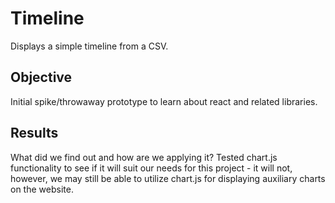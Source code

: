 # Timeline

Displays a simple timeline from a CSV.

## Objective

Initial spike/throwaway prototype to learn about react and related libraries.

## Results

What did we find out and how are we applying it?
Tested chart.js functionality to see if it will suit our needs for this project - it will not,
however, we may still be able to utilize chart.js for displaying auxiliary charts on the website.